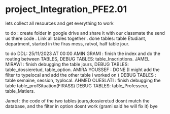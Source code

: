 # project_Integration_PFE2.01
lets collect all resources and get everything to work 

to do : 
 create folder in google drive and share it with our classmate the send us there code . 
 Link all tables together .
done tables: table Etudiant, department, started in the firas mess, ratvol, half table jour. 




to do DDL: 25/11/2023 AT 00:00 
    AMIN GRAMI : 
      finish the index and do the routing between TABLES, 
      DEBUG TABLES: table_Inscriptions.
    JAMEL MIRAWI :
      finish debugging the table jours, 
      DEBUG TABLES: table_dossieretud, table_option.
    AMIRA YOUSSEF :  DONE (I might add the filter to typelocal and add the other table i worked on )
      DEBUG TABLES : table semaine, session, typlocal.
    AHMED OUESLATI :
      finish debugging the table table_profSituation(FIRASS) 
      DEBUG TABLES: table_Professeur, table_Matiers. 

Jamel : the code of the two tables  jours,dossieretud dosnt mutch the database, and the filter in option dosnt work (grami said he will fix it) bye


